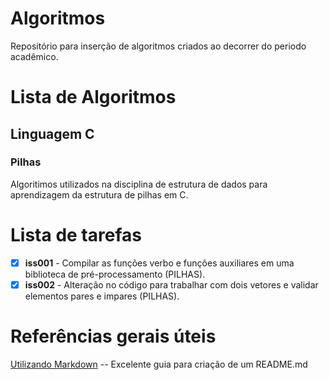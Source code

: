 # Algoritmos

Repositório para inserção de algoritmos criados ao decorrer do periodo acadêmico.

# Lista de Algoritmos

## Linguagem C 
### Pilhas
Algoritimos utilizados na disciplina de estrutura de dados para aprendizagem da estrutura de pilhas em C.


# Lista de tarefas
- [x] **iss001** - Compilar as funções verbo e funções auxiliares em uma biblioteca de pré-processamento (PILHAS).
- [x] **iss002** - Alteração no código para trabalhar com dois vetores e validar elementos pares e impares (PILHAS).

# Referências gerais úteis

[Utilizando Markdown](https://guides.github.com/features/mastering-markdown/) -- Excelente guia para criação de um README.md
